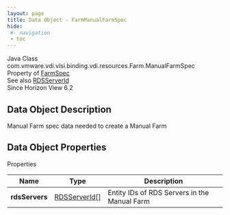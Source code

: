 ```yaml
---
layout: page
title: Data Object - FarmManualFarmSpec
hide:
 #- navigation
 - toc
---
```






Java Class
    com.vmware.vdi.vlsi.binding.vdi.resources.Farm.ManualFarmSpec  
Property of
     [FarmSpec](vdi.resources.Farm.FarmSpec.md#field_detail)  
See also
     [RDSServerId](vdi.entity.RDSServerId.md)  
Since 
    Horizon View 6.2

## Data Object Description 

Manual Farm spec data needed to create a Manual Farm 

## Data Object Properties

Properties

Name |  Type |  Description   
---|---|---  
**rdsServers**| [RDSServerId[]](vdi.entity.RDSServerId.md)|  Entity IDs of RDS Servers in the Manual Farm   
  
  
  
   
  
  


